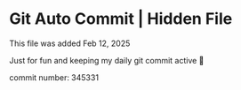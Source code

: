 # Git Auto Commit | Hidden File

This file was added Feb 12, 2025

Just for fun and keeping my daily git commit active 🤪

commit number: 345331
